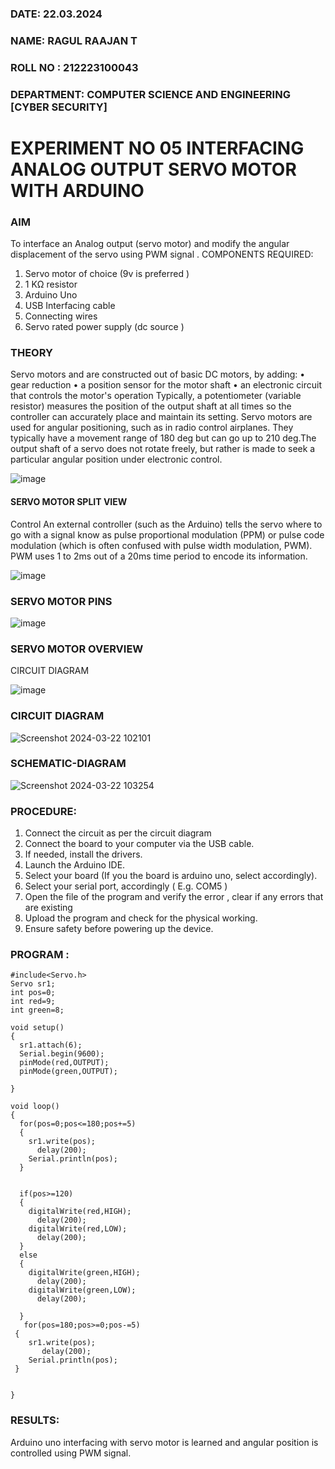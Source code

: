 ###  DATE: 22.03.2024

###  NAME: RAGUL RAAJAN T
###  ROLL NO : 212223100043
###  DEPARTMENT: COMPUTER SCIENCE AND ENGINEERING [CYBER SECURITY]


# EXPERIMENT NO 05 INTERFACING ANALOG OUTPUT SERVO MOTOR WITH ARDUINO

### AIM
To interface an Analog output (servo motor) and modify the angular displacement of the servo using PWM signal .
COMPONENTS REQUIRED:
1.	Servo motor of choice (9v is preferred )
2.	1 KΩ resistor 
3.	Arduino Uno 
4.	USB Interfacing cable 
5.	Connecting wires 
6.	Servo rated power supply (dc source )


### THEORY
Servo motors and are constructed out of basic DC motors, by adding:
•	 gear reduction
•	 a position sensor for the motor shaft
•	 an electronic circuit that controls the motor's operation
Typically, a potentiometer (variable resistor) measures the position of the output shaft at all times so the controller can accurately place and maintain its setting.
Servo motors are used for angular positioning, such as in radio control airplanes.  They typically have a movement range of 180 deg but can go up to 210 deg.The output shaft of a servo does not rotate freely, but rather is made to seek a particular angular position under electronic control. 


![image](https://user-images.githubusercontent.com/36288975/163544439-1f477927-fcd4-42f0-9ce4-c863fdbf1210.png)



#### SERVO MOTOR SPLIT VIEW 
Control 
An external controller (such as the Arduino) tells the servo where to go with a signal know as pulse proportional modulation (PPM) or pulse code modulation (which is often confused with pulse width modulation, PWM). PWM uses 1 to 2ms out of a 20ms time period to encode its information.
 
 
 ![image](https://user-images.githubusercontent.com/36288975/163544482-3027136f-7135-4f3d-a23f-8dc2fe04194d.png)

### SERVO MOTOR PINS

 ![image](https://user-images.githubusercontent.com/36288975/163544513-ca497421-e6ba-4f91-871f-5cfba77f22a8.png)


###  SERVO MOTOR OVERVIEW 
CIRCUIT DIAGRAM
 
 
 ![image](https://user-images.githubusercontent.com/36288975/163544618-6eb8a7b5-7f1a-428a-8d9f-fd899b145efb.png)

### CIRCUIT DIAGRAM
![Screenshot 2024-03-22 102101](https://github.com/RAGULRAAJAN/EXPERIMENT-NO--05-INTERFACING-ANALOG-OUTPUT-SERVO-MOTOR-WITH-ARDUINO-/assets/147473144/aa84e1cb-dc5b-4cd8-9343-f31cc37c7717)

### SCHEMATIC-DIAGRAM
![Screenshot 2024-03-22 103254](https://github.com/RAGULRAAJAN/EXPERIMENT-NO--05-INTERFACING-ANALOG-OUTPUT-SERVO-MOTOR-WITH-ARDUINO-/assets/147473144/31985f28-fc03-4552-af5a-4c15a9e71780)

### PROCEDURE:
1.	Connect the circuit as per the circuit diagram 
2.	Connect the board to your computer via the USB cable.
3.	If needed, install the drivers.
4.	Launch the Arduino IDE.
5.	Select your board (If you the board is arduino uno, select accordingly).
6.	Select your serial port, accordingly ( E.g. COM5 )
7.	Open the file of the program  and verify the error , clear if any errors that are existing 
8.	Upload the program and check for the physical working. 
9.	Ensure safety before powering up the device.


### PROGRAM :
 

```
#include<Servo.h>
Servo sr1;
int pos=0;
int red=9;
int green=8;

void setup()
{
  sr1.attach(6);
  Serial.begin(9600);
  pinMode(red,OUTPUT);
  pinMode(green,OUTPUT);
  
}

void loop()
{
  for(pos=0;pos<=180;pos+=5)
  {
    sr1.write(pos);
      delay(200);
    Serial.println(pos);
  }
    

  if(pos>=120)
  {
    digitalWrite(red,HIGH);
      delay(200);
    digitalWrite(red,LOW);
      delay(200);
  }
  else
  {
    digitalWrite(green,HIGH);
      delay(200);
    digitalWrite(green,LOW);
      delay(200);
    
  }
   for(pos=180;pos>=0;pos-=5)
 {
    sr1.write(pos);
       delay(200);
    Serial.println(pos);
 }
  

}

```



### RESULTS: 
Arduino uno interfacing with servo motor is learned and angular position is controlled using PWM signal.

